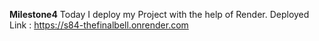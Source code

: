  
**Milestone4**
Today I deploy my Project with the help of Render.
Deployed Link : https://s84-thefinalbell.onrender.com
 

 
